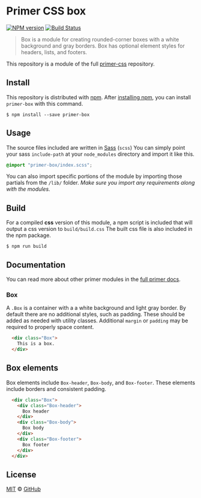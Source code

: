# Primer CSS box

[![NPM version](http://img.shields.io/npm/v/primer-box.svg)](https://www.npmjs.org/package/primer-box)
[![Build Status](https://travis-ci.org/primer/box.svg?branch=master)](https://travis-ci.org/primer/box)

> Box is a module for creating rounded-corner boxes with a white background and gray borders. Box has optional element styles for headers, lists, and footers.

This repository is a module of the full [primer-css][primer-css] repository.

## Install

This repository is distributed with [npm][npm]. After [installing npm][install-npm], you can install `primer-box` with this command.

```
$ npm install --save primer-box
```

## Usage

The source files included are written in [Sass][sass] (`scss`) You can simply point your sass `include-path` at your `node_modules` directory and import it like this.

```scss
@import "primer-box/index.scss";
```

You can also import specific portions of the module by importing those partials from the `/lib/` folder. _Make sure you import any requirements along with the modules._

## Build

For a compiled **css** version of this module, a npm script is included that will output a css version to `build/build.css` The built css file is also included in the npm package.

```
$ npm run build
```

## Documentation

You can read more about other primer modules in the [full primer docs][docs].

<!-- %docs
title: Box
homepage: https://github.com/primer/primer-box
status_issue: https://github.com/github/design-systems/issues/198
status: New release
-->

### Box

A `.Box` is a container with a a white background and light gray border. By default there are no additional styles, such as padding. These should be added as needed with utility classes.
Additional `margin` or `padding` may be required to properly space content.

```html
  <div class="Box">
    This is a box.
  </div>
```

## Box elements
Box elements include `Box-header`, `Box-body`, and `Box-footer`. These elements include borders and consistent padding.

```html
  <div class="Box">
    <div class="Box-header">
      Box header
    </div>
    <div class="Box-body">
      Box body
    </div>
    <div class="Box-footer">
      Box footer
    </div>
  </div>
```

<!-- %enddocs -->

## License

[MIT](./LICENSE) &copy; [GitHub](https://github.com/)

[primer-css]: https://github.com/primer/primer
[docs]: http://primercss.io/
[npm]: https://www.npmjs.com/
[install-npm]: https://docs.npmjs.com/getting-started/installing-node
[sass]: http://sass-lang.com/
